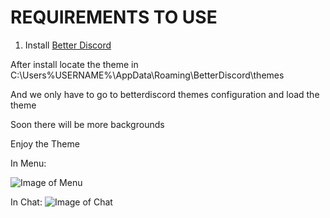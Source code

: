 # REQUIREMENTS TO USE


1. Install [Better Discord](https://github.com/rauenzi/BetterDiscordApp/releases)

After install locate the theme in C:\Users\%USERNAME%\AppData\Roaming\BetterDiscord\themes


And we only have to go to betterdiscord themes configuration and load the theme

Soon there will be more backgrounds

Enjoy the Theme


In Menu:

![Image of Menu](https://i.imgur.com/dWGpMHX.png)




In Chat:
![Image of Chat](https://i.imgur.com/f5t9ww1.png)






